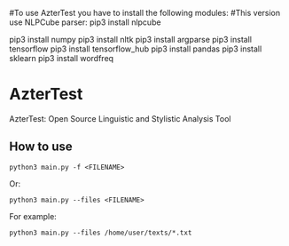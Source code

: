 #To use AzterTest you have to install the following modules:
#This version use NLPCube parser:
pip3 install nlpcube

pip3 install numpy
pip3 install nltk
pip3 install argparse
pip3 install tensorflow
pip3 install tensorflow_hub
pip3 install pandas
pip3 install sklearn
pip3 install wordfreq


# AzterTest
AzterTest: Open Source Linguistic and Stylistic Analysis Tool

## How to use

```
python3 main.py -f <FILENAME>
```
Or:
```
python3 main.py --files <FILENAME>
```

For example:
```
python3 main.py --files /home/user/texts/*.txt
```
